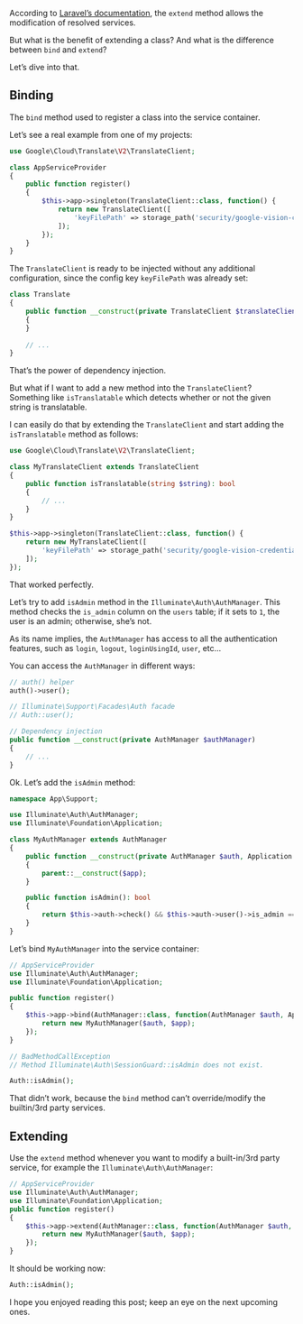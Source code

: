 According to [Laravel’s documentation](https://laravel.com/docs/container#extending-bindings), the `extend` method allows the modification of resolved services.

But what is the benefit of extending a class? And what is the difference between `bind` and `extend`?

Let’s dive into that.

## Binding
The `bind` method used to register a class into the service container.

Let’s see a real example from one of my projects:
```php
use Google\Cloud\Translate\V2\TranslateClient;

class AppServiceProvider
{
    public function register()
    {
        $this->app->singleton(TranslateClient::class, function() {
            return new TranslateClient([
                'keyFilePath' => storage_path('security/google-vision-credentials.json'),
            ]);
        });
    }
}
```

The `TranslateClient` is ready to be injected without any additional configuration, since the config key `keyFilePath` was already set:
```php
class Translate
{
    public function __construct(private TranslateClient $translateClient)
    {
    }
	
    // ...
}
```

That’s the power of dependency injection.

But what if I want to add a new method into the `TranslateClient`? Something like `isTranslatable` which detects whether or not the given string is translatable.

I can easily do that by extending the `TranslateClient` and start adding the `isTranslatable` method as follows:
```php
use Google\Cloud\Translate\V2\TranslateClient;

class MyTranslateClient extends TranslateClient
{
    public function isTranslatable(string $string): bool
    {
        // ...
    }
}
```

```php
$this->app->singleton(TranslateClient::class, function() {
    return new MyTranslateClient([
        'keyFilePath' => storage_path('security/google-vision-credentials.json'),
    ]);
});
```

That worked perfectly.

Let’s try to add `isAdmin` method in the `Illuminate\Auth\AuthManager`. This method checks the `is_admin` column on the `users` table; if it sets to `1`, the user is an admin; otherwise, she’s not.

As its name implies, the `AuthManager` has access to all the authentication features, such as `login`, `logout`, `loginUsingId`, `user`, etc…

You can access the `AuthManager` in different ways:
```php
// auth() helper
auth()->user();

// Illuminate\Support\Facades\Auth facade
// Auth::user();

// Dependency injection
public function __construct(private AuthManager $authManager)
{
    // ...
}
```

Ok. Let’s add the `isAdmin` method:
```php
namespace App\Support;

use Illuminate\Auth\AuthManager;
use Illuminate\Foundation\Application;

class MyAuthManager extends AuthManager
{
    public function __construct(private AuthManager $auth, Application $app)
    {
        parent::__construct($app);
    }

    public function isAdmin(): bool
    {
        return $this->auth->check() && $this->auth->user()->is_admin === 1;
    }
}
```

Let’s bind `MyAuthManager` into the service container:
```php
// AppServiceProvider
use Illuminate\Auth\AuthManager;
use Illuminate\Foundation\Application;

public function register()
{
    $this->app->bind(AuthManager::class, function(AuthManager $auth, Application $app) {
        return new MyAuthManager($auth, $app);
    });
}
```

```php
// BadMethodCallException
// Method Illuminate\Auth\SessionGuard::isAdmin does not exist. 

Auth::isAdmin();
```

That didn’t work, because the `bind` method can’t override/modify the builtin/3rd party services.

## Extending
Use the `extend` method whenever you want to modify a built-in/3rd party service, for example the `Illuminate\Auth\AuthManager`:
```php
// AppServiceProvider
use Illuminate\Auth\AuthManager;
use Illuminate\Foundation\Application;
public function register()
{
    $this->app->extend(AuthManager::class, function(AuthManager $auth, Application $app) {
        return new MyAuthManager($auth, $app);
    });
}
```

It should be working now:
```php
Auth::isAdmin();
```

I hope you enjoyed reading this post; keep an eye on the next upcoming ones.
